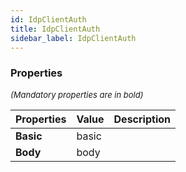 ```yaml
---
id: IdpClientAuth
title: IdpClientAuth
sidebar_label: IdpClientAuth
---
```




### Properties

<font size="2"><i>(Mandatory properties are in bold)</i></font>

| Properties | Value | Description |
| --------- | ---- | ----------- |
| **Basic** | basic |  |
| **Body** | body |  |
